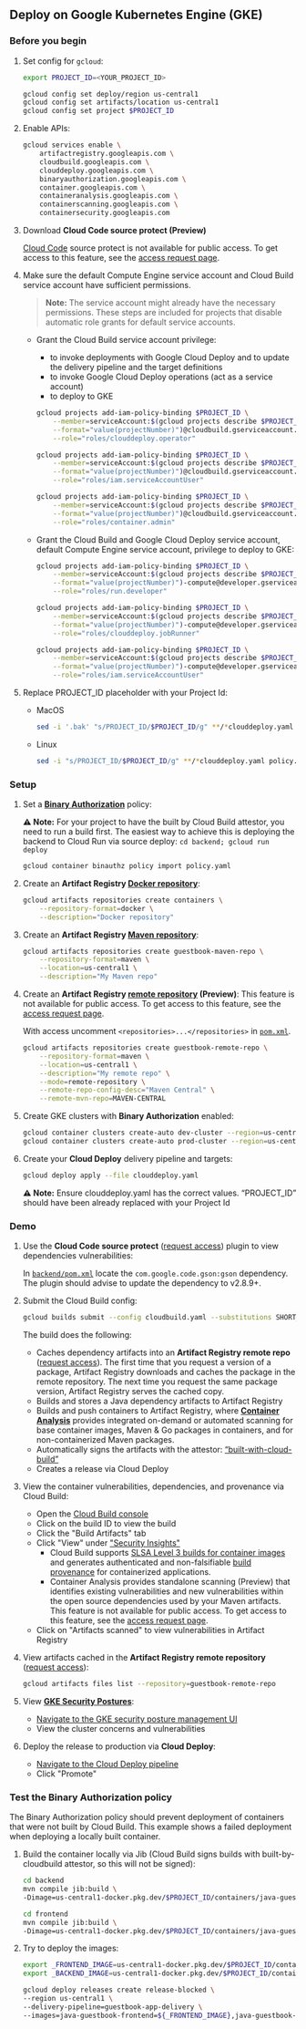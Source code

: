 ## Deploy on Google Kubernetes Engine (GKE)

### Before you begin

1. Set config for `gcloud`:
    ```sh
    export PROJECT_ID=<YOUR_PROJECT_ID>
    ```

    ```sh
    gcloud config set deploy/region us-central1
    gcloud config set artifacts/location us-central1
    gcloud config set project $PROJECT_ID
    ```

1. Enable APIs: 

    ```sh
    gcloud services enable \
        artifactregistry.googleapis.com \
        cloudbuild.googleapis.com \
        clouddeploy.googleapis.com \
        binaryauthorization.googleapis.com \
        container.googleapis.com \
        containeranalysis.googleapis.com \
        containerscanning.googleapis.com \
        containersecurity.googleapis.com
    ```

1. Download **Cloud Code source protect (Preview)**

   [Cloud Code](https://cloud.google.com/code/docs) source protect is not available
   for public access. To get access to this feature, see the
   [access request page][access].

1. Make sure the default Compute Engine service account and Cloud Build service account have sufficient permissions.

    > **Note:** The service account might already have the necessary permissions. These steps are included for projects that disable automatic role grants for default service accounts.

    * Grant the Cloud Build service account privilege:
        * to invoke deployments with Google Cloud Deploy and to update the delivery pipeline and the target definitions
        * to invoke Google Cloud Deploy operations (act as a service account)
        * to deploy to GKE

        ```sh
        gcloud projects add-iam-policy-binding $PROJECT_ID \
            --member=serviceAccount:$(gcloud projects describe $PROJECT_ID \
            --format="value(projectNumber)")@cloudbuild.gserviceaccount.com \
            --role="roles/clouddeploy.operator"

        gcloud projects add-iam-policy-binding $PROJECT_ID \
            --member=serviceAccount:$(gcloud projects describe $PROJECT_ID \
            --format="value(projectNumber)")@cloudbuild.gserviceaccount.com \
            --role="roles/iam.serviceAccountUser"

        gcloud projects add-iam-policy-binding $PROJECT_ID \
            --member=serviceAccount:$(gcloud projects describe $PROJECT_ID \
            --format="value(projectNumber)")@cloudbuild.gserviceaccount.com \
            --role="roles/container.admin"

        ```

    * Grant the Cloud Build and Google Cloud Deploy service account, default Compute Engine service account, privilege to deploy to GKE:

        ```sh
        gcloud projects add-iam-policy-binding $PROJECT_ID \
            --member=serviceAccount:$(gcloud projects describe $PROJECT_ID \
            --format="value(projectNumber)")-compute@developer.gserviceaccount.com \
            --role="roles/run.developer"

        gcloud projects add-iam-policy-binding $PROJECT_ID \
            --member=serviceAccount:$(gcloud projects describe $PROJECT_ID \
            --format="value(projectNumber)")-compute@developer.gserviceaccount.com \
            --role="roles/clouddeploy.jobRunner"

        gcloud projects add-iam-policy-binding $PROJECT_ID \
            --member=serviceAccount:$(gcloud projects describe $PROJECT_ID \
            --format="value(projectNumber)")-compute@developer.gserviceaccount.com \
            --role="roles/iam.serviceAccountUser"
        ```

1. Replace PROJECT_ID placeholder with your Project Id:
    * MacOS
        ```sh
        sed -i '.bak' "s/PROJECT_ID/$PROJECT_ID/g" **/*clouddeploy.yaml policy.yaml pom.xml
        ```
    * Linux
        ```sh
        sed -i "s/PROJECT_ID/$PROJECT_ID/g" **/*clouddeploy.yaml policy.yaml pom.xml
        ```

### Setup

1. Set a **[Binary Authorization](https://cloud.google.com/binary-authorization/docs/deploy-cloud-build)** policy:

    **⚠️ Note:** For your project to have the built by Cloud Build attestor, you need to run a build first. The easiest way to achieve this is deploying the backend to Cloud Run via source deploy: `cd backend; gcloud run deploy`

    ```sh
    gcloud container binauthz policy import policy.yaml
    ```

1. Create an **Artifact Registry [Docker repository](https://cloud.google.com/artifact-registry/docs/docker)**:

    ```sh
    gcloud artifacts repositories create containers \
        --repository-format=docker \
        --description="Docker repository"
    ```

1. Create an **Artifact Registry [Maven repository](https://cloud.google.com/artifact-registry/docs/java)**:

    ```sh
    gcloud artifacts repositories create guestbook-maven-repo \
        --repository-format=maven \
        --location=us-central1 \
        --description="My Maven repo" 
    ```

1. Create an **Artifact Registry [remote repository](https://cloud.google.com/artifact-registry/docs/repositories/remote-repo) (Preview)**: 
    This feature is not available for public access. To get access to this feature, 
    see the [access request page][access].

    With access uncomment `<repositories>...</repositories>` in [`pom.xml`](./pom.xml).

    ```sh
    gcloud artifacts repositories create guestbook-remote-repo \
        --repository-format=maven \
        --location=us-central1 \
        --description="My remote repo" \
        --mode=remote-repository \
        --remote-repo-config-desc="Maven Central" \
        --remote-mvn-repo=MAVEN-CENTRAL
    ```

1. Create GKE clusters with **Binary Authorization** enabled:

    ```sh
    gcloud container clusters create-auto dev-cluster --region=us-central1 --binauthz-evaluation-mode=PROJECT_SINGLETON_POLICY_ENFORCE && \
    gcloud container clusters create-auto prod-cluster --region=us-central1 --binauthz-evaluation-mode=PROJECT_SINGLETON_POLICY_ENFORCE
    ```

1. Create your **Cloud Deploy** delivery pipeline and targets:

    ```sh
    gcloud deploy apply --file clouddeploy.yaml
    ```
   **⚠️ Note:** Ensure clouddeploy.yaml has the correct values. “PROJECT_ID” should have been already replaced with your Project Id

### Demo

1. Use the **Cloud Code source protect** ([request access][access]) plugin to view dependencies vulnerabilities:

    In [`backend/pom.xml`](./backend/pom.xml) locate the `com.google.code.gson:gson` dependency. The plugin should advise to update the dependency to v2.8.9+.

1. Submit the Cloud Build config:

    ```sh
    gcloud builds submit --config cloudbuild.yaml --substitutions SHORT_SHA=1234 --region us-central1
    ```

    The build does the following:

    * Caches dependency artifacts into an **Artifact Registry remote repo** ([request access][access]). The first time that you request a version of a package, Artifact Registry downloads and caches the package in the remote repository. The next time you request the same package version, Artifact Registry serves the cached copy.
    * Builds and stores a Java dependency artifacts to Artifact Registry 
    * Builds and push containers to Artifact Registry, where **[Container Analysis](https://cloud.google.com/container-analysis/docs/container-analysis)** provides integrated on-demand or automated scanning for base container images, Maven & Go packages in containers, and for non-containerized Maven packages.
    * Automatically signs the artifacts with the attestor: [“built-with-cloud-build”](https://cloud.google.com/binary-authorization/docs/deploy-cloud-build)
    * Creates a release via Cloud Deploy

1. View the container vulnerabilities, dependencies, and provenance via Cloud Build:
    * Open the [Cloud Build console](https://console.cloud.google.com/cloud-build/builds)
    * Click on the build ID to view the build
    * Click the "Build Artifacts" tab
    * Click "View" under ["Security Insights"](https://cloud.google.com/software-supply-chain-security/docs/sds/build-view-security-insights)
        * Cloud Build supports [SLSA Level 3 builds for container images](https://cloud.google.com/build/docs/securing-builds/view-build-provenance) and generates authenticated and non-falsifiable [build provenance](https://cloud.google.com/build/docs/securing-builds/view-build-provenance) for containerized applications.
        * Container Analysis provides standalone scanning (Preview) that identifies existing vulnerabilities and new vulnerabilities within the open source dependencies used by your Maven artifacts. This feature is not available for public access. To get access to this feature, see the [access request page][access].
    * Click on "Artifacts scanned" to view vulnerabilities in Artifact Registry

1. View artifacts cached in the **Artifact Registry remote repository** ([request access][access]):

    ```sh
    gcloud artifacts files list --repository=guestbook-remote-repo
    ```

1. View **[GKE Security Postures](https://cloud.google.com/software-supply-chain-security/docs/sds/deploy-gke-view-security-insights)**:
    * [Navigate to the GKE security posture management UI](https://console.cloud.google.com/kubernetes/security/dashboard)
    * View the cluster concerns and vulnerabilities

1. Deploy the release to production via **Cloud Deploy**:
    * [Navigate to the Cloud Deploy pipeline](https://console.cloud.google.com/deploy/delivery-pipelines/us-central1/cloudrun-guestbook-backend-delivery)
    * Click "Promote"

### Test the Binary Authorization policy

The Binary Authorization policy should prevent deployment of containers that
were not built by Cloud Build. This example shows a failed deployment when deploying
a locally built container.

1. Build the container locally via Jib (Cloud Build signs builds with built-by-cloudbuild attestor, so this will not be signed):

    ```sh
    cd backend
    mvn compile jib:build \
    -Dimage=us-central1-docker.pkg.dev/$PROJECT_ID/containers/java-guestbook-backend:blocked

    cd frontend
    mvn compile jib:build \
    -Dimage=us-central1-docker.pkg.dev/$PROJECT_ID/containers/java-guestbook-frontend:blocked

    ```

1. Try to deploy the images:

    ```sh
    export _FRONTEND_IMAGE=us-central1-docker.pkg.dev/$PROJECT_ID/containers/java-guestbook-backend:blocked
    export _BACKEND_IMAGE=us-central1-docker.pkg.dev/$PROJECT_ID/containers/java-guestbook-backend:blocked

    gcloud deploy releases create release-blocked \
    --region us-central1 \
    --delivery-pipeline=guestbook-app-delivery \
    --images=java-guestbook-frontend=${_FRONTEND_IMAGE},java-guestbook-backend=${_BACKEND_IMAGE}
    ```


[access]: https://docs.google.com/forms/d/e/1FAIpQLSeBUSpLmXsvGhnKfYx7g-Cmd-oth9yXbUTZNFIL87cdGIu2RQ/viewform?resourcekey=0-tR1FN8wQtdR43sJixQL3jw